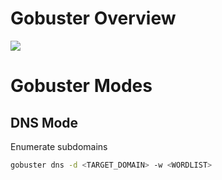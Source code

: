 # Gobuster Overview

![](https://github.com/JonmarCorpuz/SecondBrain/blob/main/Assets/Whitespace.png)

# Gobuster Modes

## DNS Mode

Enumerate subdomains
```Bash
gobuster dns -d <TARGET_DOMAIN> -w <WORDLIST>
```

